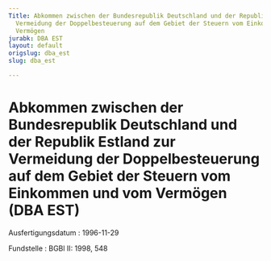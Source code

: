 ```yaml
---
Title: Abkommen zwischen der Bundesrepublik Deutschland und der Republik Estland zur
  Vermeidung der Doppelbesteuerung auf dem Gebiet der Steuern vom Einkommen und vom
  Vermögen
jurabk: DBA EST
layout: default
origslug: dba_est
slug: dba_est

---
```


# Abkommen zwischen der Bundesrepublik Deutschland und der Republik Estland zur Vermeidung der Doppelbesteuerung auf dem Gebiet der Steuern vom Einkommen und vom Vermögen (DBA EST)

Ausfertigungsdatum
:   1996-11-29

Fundstelle
:   BGBl II: 1998, 548


